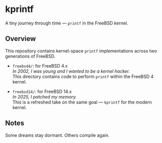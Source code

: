 # kprintf

A tiny journey through time — `printf` in the FreeBSD kernel.

## Overview

This repository contains kernel-space `printf` implementations across two generations of FreeBSD.

- `freebsd4/`: for FreeBSD 4.x  
  _In 2002, I was young and I wanted to be a kernel hacker._  
  This directory contains code to perform `printf` within the FreeBSD 4 kernel.

- `freebsd14/`: for FreeBSD 14.x  
  _In 2025, I patched my memory._  
  This is a refreshed take on the same goal — `kprintf` for the modern kernel.

## Notes

Some dreams stay dormant. Others compile again.
